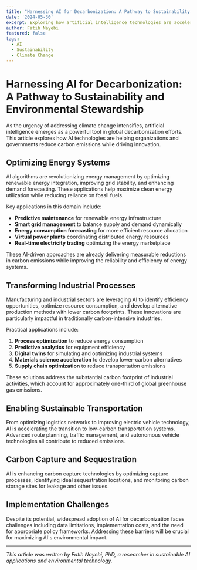 ```yaml
---
title: "Harnessing AI for Decarbonization: A Pathway to Sustainability and Environmental Stewardship"
date: '2024-05-30'
excerpt: Exploring how artificial intelligence technologies are accelerating decarbonization efforts across industries.
author: Fatih Nayebi
featured: false
tags:
  - AI
  - Sustainability
  - Climate Change
---
```


# Harnessing AI for Decarbonization: A Pathway to Sustainability and Environmental Stewardship

As the urgency of addressing climate change intensifies, artificial intelligence emerges as a powerful tool in global decarbonization efforts. This article explores how AI technologies are helping organizations and governments reduce carbon emissions while driving innovation.

## Optimizing Energy Systems

AI algorithms are revolutionizing energy management by optimizing renewable energy integration, improving grid stability, and enhancing demand forecasting. These applications help maximize clean energy utilization while reducing reliance on fossil fuels.

Key applications in this domain include:

- **Predictive maintenance** for renewable energy infrastructure
- **Smart grid management** to balance supply and demand dynamically
- **Energy consumption forecasting** for more efficient resource allocation
- **Virtual power plants** coordinating distributed energy resources
- **Real-time electricity trading** optimizing the energy marketplace

These AI-driven approaches are already delivering measurable reductions in carbon emissions while improving the reliability and efficiency of energy systems.

## Transforming Industrial Processes

Manufacturing and industrial sectors are leveraging AI to identify efficiency opportunities, optimize resource consumption, and develop alternative production methods with lower carbon footprints. These innovations are particularly impactful in traditionally carbon-intensive industries.

Practical applications include:

1. **Process optimization** to reduce energy consumption
2. **Predictive analytics** for equipment efficiency
3. **Digital twins** for simulating and optimizing industrial systems
4. **Materials science acceleration** to develop lower-carbon alternatives
5. **Supply chain optimization** to reduce transportation emissions

These solutions address the substantial carbon footprint of industrial activities, which account for approximately one-third of global greenhouse gas emissions.

## Enabling Sustainable Transportation

From optimizing logistics networks to improving electric vehicle technology, AI is accelerating the transition to low-carbon transportation systems. Advanced route planning, traffic management, and autonomous vehicle technologies all contribute to reduced emissions.

## Carbon Capture and Sequestration

AI is enhancing carbon capture technologies by optimizing capture processes, identifying ideal sequestration locations, and monitoring carbon storage sites for leakage and other issues.

## Implementation Challenges

Despite its potential, widespread adoption of AI for decarbonization faces challenges including data limitations, implementation costs, and the need for appropriate policy frameworks. Addressing these barriers will be crucial for maximizing AI's environmental impact.

---

*This article was written by Fatih Nayebi, PhD, a researcher in sustainable AI applications and environmental technology.* 